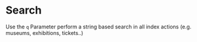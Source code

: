 # Search

Use the `q` Parameter perform a string based search in all index actions (e.g. museums, exhibitions, tickets..)
